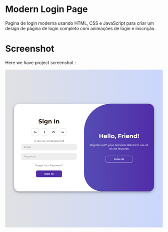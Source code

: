 # Modern Login Page
  Pagina de login moderna usando HTML, CSS e JavaScript para criar um design de página de login completo com animações de login e inscrição.

# Screenshot
Here we have project screenshot :

![screenshot](screenshot.jpg)

